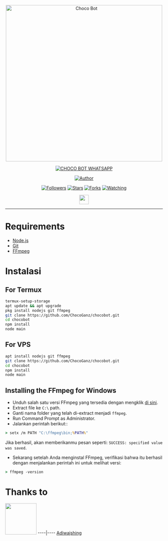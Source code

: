 <p align="center">
<img src="https://api-xcoders.xyz/upload/2b2198476fa48341b812cbe3f35c47bb.jpg" alt="Choco Bot" width="500"/>


</p>
<p align="center">
<a href="#"><img title="CHOCO BOT WHATSAPP" src="https://img.shields.io/badge/CHOCO BOT WHATSAPP-green?colorA=%23ff0000&colorB=%23017e40&style=for-the-badge"></a>
</p>
<p align="center">
<a href="https://github.com/ChocoGanz/chocobot"><img title="Author" src="https://img.shields.io/badge/Author-ChocoGanz-red.svg?style=for-the-badge&logo=github"></a>
</p>
<p align="center">
<a href="https://github.com/ChocoGanz/chocobot"><img title="Followers" src="https://img.shields.io/github/followers/ChocoGanz?color=blue&style=flat-square"></a>
<a href="https://github.com/ChocoGanz/chocobot"><img title="Stars" src="https://img.shields.io/github/stars/ChocoGanz/chocobot?color=red&style=flat-square"></a>
<a href="https://github.com/ChocoGanz/chocobot/network/members"><img title="Forks" src="https://img.shields.io/github/forks/ChocoGanz/chocobot?color=red&style=flat-square"></a>
<a href="https://github.com/ChocoGanz/chocobot/watchers"><img title="Watching" src="https://img.shields.io/github/watchers/ChocoGanz/chocobot?label=Watchers&color=blue&style=flat-square"></a>
</p>

<p align='center'>
   <a href="https://wa.me/6283894905341?text=Assalamualaikum+bang"><img height="30" src="https://encrypted-tbn0.gstatic.com/images?q=tbn:ANd9GcRBc_3WgZjWOtqdKZQbdkxUl5A31GZ_YC35zQ&usqp=CAU"></a>
</P>
</p>
</div>


---

# Requirements
* [Node.js](https://nodejs.org/en/)
* [Git](https://git-scm.com/downloads)
* [FFmpeg](https://github.com/BtbN/FFmpeg-Builds/releases/download/autobuild-2020-12-08-13-03/ffmpeg-n4.3.1-26-gca55240b8c-win64-gpl-4.3.zip)

# Instalasi
## For Termux
```bash
termux-setup-storage
apt update && apt upgrade
pkg install nodejs git ffmpeg
git clone https://github.com/ChocoGanz/chocobot.git
cd chocobot
npm install
node main
```

## For VPS
```bash
apt install nodejs git ffmpeg
git clone https://github.com/ChocoGanz/chocobot.git
cd chocobot
npm install
node main
```

## Installing the FFmpeg for Windows
* Unduh salah satu versi FFmpeg yang tersedia dengan mengklik [di sini](https://www.gyan.dev/ffmpeg/builds/).
* Extract file ke `C:\` path.
* Ganti nama folder yang telah di-extract menjadi `ffmpeg`.
* Run Command Prompt as Administrator.
* Jalankan perintah berikut::
```cmd
> setx /m PATH "C:\ffmpeg\bin;%PATH%"
```
Jika berhasil, akan memberikanmu pesan seperti: `SUCCESS: specified value was saved`.
* Sekarang setelah Anda menginstal FFmpeg, verifikasi bahwa itu berhasil dengan menjalankan perintah ini untuk melihat versi:
```cmd
> ffmpeg -version
```

# Thanks to
<a href="https://github.com/adiwajshing"><img src="https://github.com/adiwajshing.png?size=100" width="100" height="100"></a>
----|----
[Adiwajshing](https://github.com/adiwajshing)

